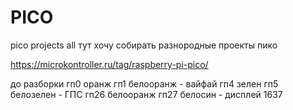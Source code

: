 # PICO
pico projects all
тут хочу собирать разнородные проекты пико

https://microkontroller.ru/tag/raspberry-pi-pico/

до разборки
гп0 оранж гп1 белооранж - вайфай
гп4 зелен гп5 белозелен - ГПС
гп26 белооранж гп27 белосин - дисплей 1637